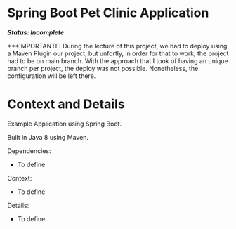 # Spring Boot Pet Clinic Application

***Status: Incomplete***

***IMPORTANTE: During the lecture of this project, we had to deploy using a Maven Plugin our project, but unfortly, in order for that to work, the project had to be on main branch. With the approach that I took of having an unique branch per project, the deploy was not possible. Nonetheless, the configuration will be left there.

# Context and Details

Example Application using Spring Boot.

Built in Java 8 using Maven.

Dependencies:
- To define

Context:
- To define

Details:
- To define
